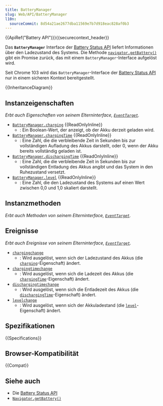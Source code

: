 ```yaml
---
title: BatteryManager
slug: Web/API/BatteryManager
l10n:
  sourceCommit: 8d54a21ae2677dba11569e7b7d918eac828af0b3
---
```


{{ApiRef("Battery API")}}{{securecontext_header}}

Das **`BatteryManager`** Interface der [Battery Status API](/de/docs/Web/API/Battery_Status_API) liefert Informationen über den Ladezustand des Systems. Die Methode [`navigator.getBattery()`](/de/docs/Web/API/Navigator/getBattery) gibt ein Promise zurück, das mit einem `BatteryManager`-Interface aufgelöst wird.

Seit Chrome 103 wird das `BatteryManager`-Interface der [Battery Status API](/de/docs/Web/API/Battery_Status_API) nur in einem sicheren Kontext bereitgestellt.

{{InheritanceDiagram}}

## Instanzeigenschaften

_Erbt auch Eigenschaften von seinem Elterninterface, [`EventTarget`](/de/docs/Web/API/EventTarget)._

- [`BatteryManager.charging`](/de/docs/Web/API/BatteryManager/charging) {{ReadOnlyInline}}
  - : Ein Boolean-Wert, der anzeigt, ob der Akku derzeit geladen wird.
- [`BatteryManager.chargingTime`](/de/docs/Web/API/BatteryManager/chargingTime) {{ReadOnlyInline}}
  - : Eine Zahl, die die verbleibende Zeit in Sekunden bis zur vollständigen Aufladung des Akkus darstellt, oder 0, wenn der Akku bereits vollständig geladen ist.
- [`BatteryManager.dischargingTime`](/de/docs/Web/API/BatteryManager/dischargingTime) {{ReadOnlyInline}}
  - : Eine Zahl, die die verbleibende Zeit in Sekunden bis zur vollständigen Entladung des Akkus angibt und das System in den Ruhezustand versetzt.
- [`BatteryManager.level`](/de/docs/Web/API/BatteryManager/level) {{ReadOnlyInline}}
  - : Eine Zahl, die den Ladezustand des Systems auf einen Wert zwischen 0,0 und 1,0 skaliert darstellt.

## Instanzmethoden

_Erbt auch Methoden von seinem Elterninterface, [`EventTarget`](/de/docs/Web/API/EventTarget)._

## Ereignisse

_Erbt auch Ereignisse von seinem Elterninterface, [`EventTarget`](/de/docs/Web/API/EventTarget)._

- [`chargingchange`](/de/docs/Web/API/BatteryManager/chargingchange_event)
  - : Wird ausgelöst, wenn sich der Ladezustand des Akkus (die [`charging`](/de/docs/Web/API/BatteryManager/charging)-Eigenschaft) ändert.
- [`chargingtimechange`](/de/docs/Web/API/BatteryManager/chargingtimechange_event)
  - : Wird ausgelöst, wenn sich die Ladezeit des Akkus (die [`chargingTime`](/de/docs/Web/API/BatteryManager/chargingTime)-Eigenschaft) ändert.
- [`dischargingtimechange`](/de/docs/Web/API/BatteryManager/dischargingtimechange_event)
  - : Wird ausgelöst, wenn sich die Entladezeit des Akkus (die [`dischargingTime`](/de/docs/Web/API/BatteryManager/dischargingTime)-Eigenschaft) ändert.
- [`levelchange`](/de/docs/Web/API/BatteryManager/levelchange_event)
  - : Wird ausgelöst, wenn sich der Akkuladestand (die [`level`](/de/docs/Web/API/BatteryManager/level)-Eigenschaft) ändert.

## Spezifikationen

{{Specifications}}

## Browser-Kompatibilität

{{Compat}}

## Siehe auch

- Die [Battery Status API](/de/docs/Web/API/Battery_Status_API)
- [`Navigator.getBattery()`](/de/docs/Web/API/Navigator/getBattery)
